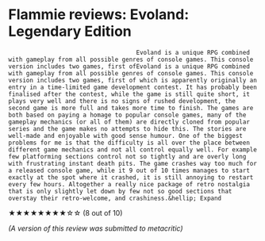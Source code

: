 # Flammie reviews: Evoland: Legendary Edition
                                    
                                                        
                                        Evoland is a unique RPG combined with gameplay from all possible genres of console games. This console version includes two games, first ofEvoland is a unique RPG combined with gameplay from all possible genres of console games. This console version includes two games, first of which is apparently originally an entry in a time-limited game development contest. It has probably been finalised after the contest, while the game is still quite short, it plays very well and there is no signs of rushed development, the second game is more full and takes more time to finish. The games are both based on paying a homage to popular console games, many of the gameplay mechanics (or all of them) are directly cloned from popular series and the game makes no attempts to hide this. The stories are well-made and enjoyable with good sense humour. One of the biggest problems for me is that the difficulty is all over the place between different game mechanics and not all control equally well. For example few platforming sections control not so tightly and are overly long with frustrating instant death pits. The game crashes way too much for a released console game, while it 9 out of 10 times manages to start exactly at the spot where it crashed, it is still annoying to restart every few hours. Altogether a really nice package of retro nostalgia that is only slightly let down by few not so good sections that overstay their retro-welcome, and crashiness.&hellip; Expand
            

                                
                                
★★★★★★★★☆☆ (8 out of 10)

*(A version of this review was submitted to metacritic)*
